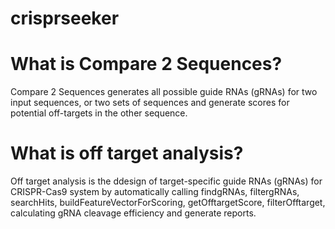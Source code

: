 # crisprseeker

What is Compare 2 Sequences?
============================

Compare 2 Sequences generates all possible guide RNAs (gRNAs) for two input sequences, or two sets of sequences and generate scores for potential off-targets in the other sequence.


What is off target analysis?
============================

Off target analysis is the ddesign of target-specific guide RNAs (gRNAs) for CRISPR-Cas9 system by automatically calling findgRNAs, filtergRNAs, searchHits, buildFeatureVectorForScoring, getOfftargetScore, filterOfftarget, calculating gRNA cleavage efficiency and generate reports.

